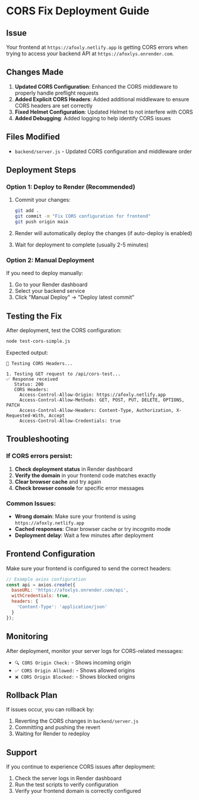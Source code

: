 # CORS Fix Deployment Guide

## Issue
Your frontend at `https://afoxly.netlify.app` is getting CORS errors when trying to access your backend API at `https://afoxlys.onrender.com`.

## Changes Made
1. **Updated CORS Configuration**: Enhanced the CORS middleware to properly handle preflight requests
2. **Added Explicit CORS Headers**: Added additional middleware to ensure CORS headers are set correctly
3. **Fixed Helmet Configuration**: Updated Helmet to not interfere with CORS
4. **Added Debugging**: Added logging to help identify CORS issues

## Files Modified
- `backend/server.js` - Updated CORS configuration and middleware order

## Deployment Steps

### Option 1: Deploy to Render (Recommended)
1. Commit your changes:
   ```bash
   git add .
   git commit -m "Fix CORS configuration for frontend"
   git push origin main
   ```

2. Render will automatically deploy the changes (if auto-deploy is enabled)

3. Wait for deployment to complete (usually 2-5 minutes)

### Option 2: Manual Deployment
If you need to deploy manually:

1. Go to your Render dashboard
2. Select your backend service
3. Click "Manual Deploy" → "Deploy latest commit"

## Testing the Fix

After deployment, test the CORS configuration:

```bash
node test-cors-simple.js
```

Expected output:
```
🧪 Testing CORS Headers...

1. Testing GET request to /api/cors-test...
✅ Response received
   Status: 200
   CORS Headers:
     Access-Control-Allow-Origin: https://afoxly.netlify.app
     Access-Control-Allow-Methods: GET, POST, PUT, DELETE, OPTIONS, PATCH
     Access-Control-Allow-Headers: Content-Type, Authorization, X-Requested-With, Accept
     Access-Control-Allow-Credentials: true
```

## Troubleshooting

### If CORS errors persist:
1. **Check deployment status** in Render dashboard
2. **Verify the domain** in your frontend code matches exactly
3. **Clear browser cache** and try again
4. **Check browser console** for specific error messages

### Common Issues:
- **Wrong domain**: Make sure your frontend is using `https://afoxly.netlify.app`
- **Cached responses**: Clear browser cache or try incognito mode
- **Deployment delay**: Wait a few minutes after deployment

## Frontend Configuration

Make sure your frontend is configured to send the correct headers:

```javascript
// Example axios configuration
const api = axios.create({
  baseURL: 'https://afoxlys.onrender.com/api',
  withCredentials: true,
  headers: {
    'Content-Type': 'application/json'
  }
});
```

## Monitoring

After deployment, monitor your server logs for CORS-related messages:
- `🔍 CORS Origin Check:` - Shows incoming origin
- `✅ CORS Origin Allowed:` - Shows allowed origins
- `❌ CORS Origin Blocked:` - Shows blocked origins

## Rollback Plan

If issues occur, you can rollback by:
1. Reverting the CORS changes in `backend/server.js`
2. Committing and pushing the revert
3. Waiting for Render to redeploy

## Support

If you continue to experience CORS issues after deployment:
1. Check the server logs in Render dashboard
2. Run the test scripts to verify configuration
3. Verify your frontend domain is correctly configured 